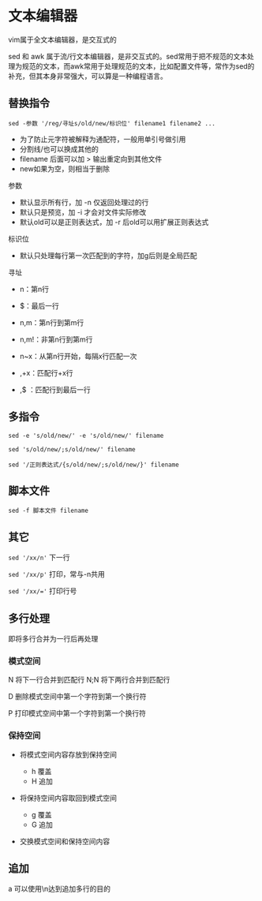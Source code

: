 # 文本编辑器

vim属于全文本编辑器，是交互式的

sed 和 awk 属于流/行文本编辑器，是非交互式的。sed常用于把不规范的文本处理为规范的文本，而awk常用于处理规范的文本，比如配置文件等，常作为sed的补充，但其本身非常强大，可以算是一种编程语言。

## 替换指令

`sed -参数 '/reg/寻址s/old/new/标识位' filename1 filename2 ...`

- 为了防止元字符被解释为通配符，一般用单引号做引用
- 分割线/也可以换成其他的
- filename 后面可以加 > 输出重定向到其他文件
- new如果为空，则相当于删除

参数

- 默认显示所有行，加 -n 仅返回处理过的行  
- 默认只是预览，加 -i 才会对文件实际修改  
- 默认old可以是正则表达式，加 -r 后old可以用扩展正则表达式

标识位

- 默认只处理每行第一次匹配到的字符，加g后则是全局匹配

寻址

- n：第n行
- $：最后一行

- n,m：第n行到第m行
- n,m!：非第n行到第m行
- n~x：从第n行开始，每隔x行匹配一次

- ,+x：匹配行+x行
- ,$ ：匹配行到最后一行

## 多指令

`sed -e 's/old/new/' -e 's/old/new/' filename`

`sed 's/old/new/;s/old/new/' filename`

`sed '/正则表达式/{s/old/new/;s/old/new/}' filename`

## 脚本文件

`sed -f 脚本文件 filename`

## 其它

`sed '/xx/n'` 下一行

`sed '/xx/p'` 打印，常与-n共用

`sed '/xx/='` 打印行号

## 多行处理

即将多行合并为一行后再处理

### 模式空间

N 将下一行合并到匹配行
N;N 将下两行合并到匹配行

D 删除模式空间中第一个字符到第一个换行符

P 打印模式空间中第一个字符到第一个换行符

### 保持空间

- 将模式空间内容存放到保持空间
  - h 覆盖
  - H 追加

- 将保持空间内容取回到模式空间
  - g 覆盖
  - G 追加

- 交换模式空间和保持空间内容

## 追加

a 可以使用\n达到追加多行的目的
